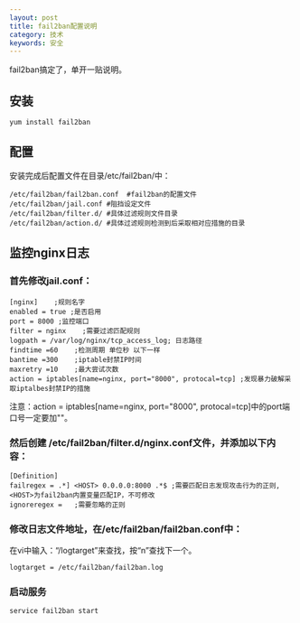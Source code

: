 ```yaml
---
layout: post
title: fail2ban配置说明
category: 技术
keywords: 安全
---
```


fail2ban搞定了，单开一贴说明。

## 安装

```
yum install fail2ban
```

## 配置

安装完成后配置文件在目录/etc/fail2ban/中：

```
/etc/fail2ban/fail2ban.conf  #fail2ban的配置文件
/etc/fail2ban/jail.conf #阻挡设定文件
/etc/fail2ban/filter.d/ #具体过滤规则文件目录 
/etc/fail2ban/action.d/ #具体过滤规则检测到后采取相对应措施的目录 
```

## 监控nginx日志

### 首先修改jail.conf：

```
[nginx]    ;规则名字
enabled = true ;是否启用
port = 8000 ;监控端口
filter = nginx    ;需要过滤匹配规则
logpath = /var/log/nginx/tcp_access_log; 日志路径
findtime =60    ;检测周期 单位秒 以下一样
bantime =300    ;iptable封禁IP时间
maxretry =10    ;最大尝试次数
action = iptables[name=nginx, port="8000", protocal=tcp] ;发现暴力破解采取iptalbes封禁IP的措施
```

注意：action = iptables[name=nginx, port="8000", protocal=tcp]中的port端口号一定要加""。

### 然后创建 /etc/fail2ban/filter.d/nginx.conf文件，并添加以下内容：

```
[Definition]
failregex = .*] <HOST> 0.0.0.0:8000 .*$	;需要匹配日志发现攻击行为的正则,<HOST>为fail2ban内置变量匹配IP，不可修改
ignoreregex =	;需要忽略的正则
```

### 修改日志文件地址，在/etc/fail2ban/fail2ban.conf中：

在vi中输入：“/logtarget”来查找，按“n”查找下一个。

```
logtarget = /etc/fail2ban/fail2ban.log
```

### 启动服务

```
service fail2ban start
```